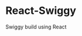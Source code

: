                                                                                   
 # React-Swiggy
 Swiggy build using React
